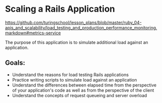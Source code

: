 # Scaling a Rails Application

https://github.com/turingschool/lesson_plans/blob/master/ruby_04-apis_and_scalability/load_testing_and_production_performance_monitoring.markdown#metrics-service

The purpose of this application is to simulate additional load against an application.


## Goals:
 - Understand the reasons for load testing Rails applications
 - Practice writing scripts to simulate load against an application
 - Understand the differences between elapsed time from the perspective of your application's code as well as from the perspective of the client
 - Understand the concepts of request queueing and server overload